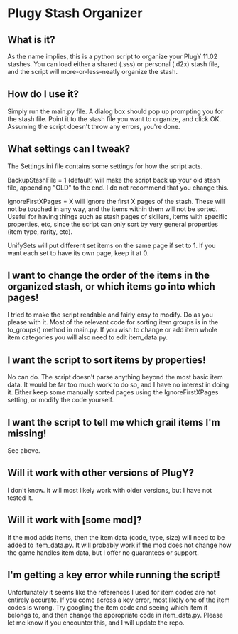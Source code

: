 # Plugy Stash Organizer
## What is it?
As the name implies, this is a python script to organize your PlugY 11.02 stashes. You can load either a shared (.sss) or personal (.d2x) stash file, and the script will more-or-less-neatly organize the stash.
## How do I use it?
Simply run the main.py file. A dialog box should pop up prompting you for the stash file. Point it to the stash file you want to organize, and click OK. Assuming the script doesn't throw any errors, you're done.
## What settings can I tweak?
The Settings.ini file contains some settings for how the script acts.

BackupStashFile = 1 (default) will make the script back up your old stash file, appending "OLD" to the end. I do not recommend that you change this.

IgnoreFirstXPages = X will ignore the first X pages of the stash. These will not be touched in any way, and the items within them will not be sorted. Useful for having things such as stash pages of skillers, items with specific properties, etc, since the script can only sort by very general properties (item type, rarity, etc).

UnifySets will put different set items on the same page if set to 1. If you want each set to have its own page, keep it at 0.
## I want to change the order of the items in the organized stash, or which items go into which pages!
I tried to make the script readable and fairly easy to modify. Do as you please with it. Most of the relevant code for sorting item groups is in the to_groups() method in main.py. If you wish to change or add item whole item categories you will also need to edit item_data.py.
## I want the script to sort items by properties!
No can do. The script doesn't parse anything beyond the most basic item data. It would be far too much work to do so, and I have no interest in doing it. Either keep some manually sorted pages using the IgnoreFirstXPages setting, or modify the code yourself.
## I want the script to tell me which grail items I'm missing!
See above.
## Will it work with other versions of PlugY? 
I don't know. It will most likely work with older versions, but I have not tested it.
## Will it work with [some mod]?
If the mod adds items, then the item data (code, type, size) will need to be added to item_data.py. It will probably work if the mod does not change how the game handles item data, but I offer no guarantees or support.
## I'm getting a key error while running the script!
Unfortunately it seems like the references I used for item codes are not entirely accurate. If you come across a key error, most likely one of the item codes is wrong. Try googling the item code and seeing which item it belongs to, and then change the appropriate code in item_data.py. Please let me know if you encounter this, and I will update the repo.